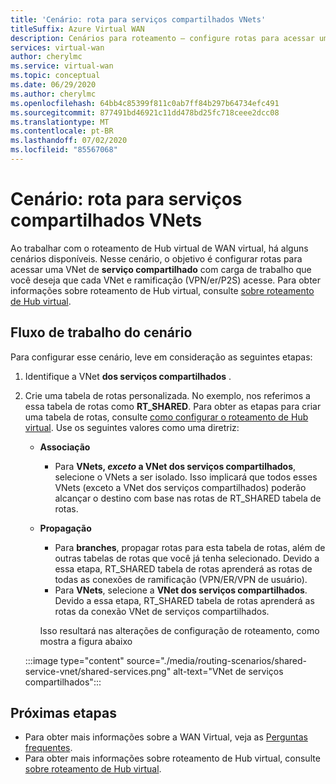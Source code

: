 ```yaml
---
title: 'Cenário: rota para serviços compartilhados VNets'
titleSuffix: Azure Virtual WAN
description: Cenários para roteamento – configure rotas para acessar uma VNet de serviço compartilhado com uma carga de trabalho que você deseja que cada VNet e Branch acessem.
services: virtual-wan
author: cherylmc
ms.service: virtual-wan
ms.topic: conceptual
ms.date: 06/29/2020
ms.author: cherylmc
ms.openlocfilehash: 64bb4c85399f811c0ab7ff84b297b64734efc491
ms.sourcegitcommit: 877491bd46921c11dd478bd25fc718ceee2dcc08
ms.translationtype: MT
ms.contentlocale: pt-BR
ms.lasthandoff: 07/02/2020
ms.locfileid: "85567068"
---
```

# <a name="scenario-route-to-shared-services-vnets"></a>Cenário: rota para serviços compartilhados VNets

Ao trabalhar com o roteamento de Hub virtual de WAN virtual, há alguns cenários disponíveis. Nesse cenário, o objetivo é configurar rotas para acessar uma VNet de **serviço compartilhado** com carga de trabalho que você deseja que cada VNet e ramificação (VPN/er/P2S) acesse. Para obter informações sobre roteamento de Hub virtual, consulte [sobre roteamento de Hub virtual](about-virtual-hub-routing.md).

## <a name="scenario-workflow"></a><a name="workflow"></a>Fluxo de trabalho do cenário

Para configurar esse cenário, leve em consideração as seguintes etapas:

1. Identifique a VNet **dos serviços compartilhados** .
2. Crie uma tabela de rotas personalizada. No exemplo, nos referimos a essa tabela de rotas como **RT_SHARED**. Para obter as etapas para criar uma tabela de rotas, consulte [como configurar o roteamento de Hub virtual](how-to-virtual-hub-routing.md). Use os seguintes valores como uma diretriz:

   * **Associação**
     * Para **VNets, *exceto* a VNet dos serviços compartilhados**, selecione o VNets a ser isolado. Isso implicará que todos esses VNets (exceto a VNet dos serviços compartilhados) poderão alcançar o destino com base nas rotas de RT_SHARED tabela de rotas.

   * **Propagação**
      * Para **branches**, propagar rotas para esta tabela de rotas, além de outras tabelas de rotas que você já tenha selecionado. Devido a essa etapa, RT_SHARED tabela de rotas aprenderá as rotas de todas as conexões de ramificação (VPN/ER/VPN de usuário).
      * Para **VNets**, selecione a **VNet dos serviços compartilhados**. Devido a essa etapa, RT_SHARED tabela de rotas aprenderá as rotas da conexão VNet de serviços compartilhados.

     Isso resultará nas alterações de configuração de roteamento, como mostra a figura abaixo

   :::image type="content" source="./media/routing-scenarios/shared-service-vnet/shared-services.png" alt-text="VNet de serviços compartilhados":::

## <a name="next-steps"></a>Próximas etapas

* Para obter mais informações sobre a WAN Virtual, veja as [Perguntas frequentes](virtual-wan-faq.md).
* Para obter mais informações sobre roteamento de Hub virtual, consulte [sobre roteamento de Hub virtual](about-virtual-hub-routing.md).
